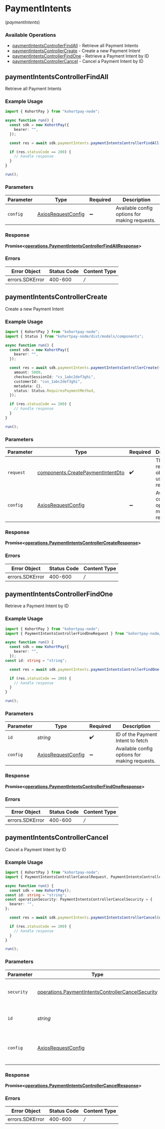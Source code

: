 # PaymentIntents
(*paymentIntents*)

### Available Operations

* [paymentIntentsControllerFindAll](#paymentintentscontrollerfindall) - Retrieve all Payment Intents
* [paymentIntentsControllerCreate](#paymentintentscontrollercreate) - Create a new Payment Intent
* [paymentIntentsControllerFindOne](#paymentintentscontrollerfindone) - Retrieve a Payment Intent by ID
* [paymentIntentsControllerCancel](#paymentintentscontrollercancel) - Cancel a Payment Intent by ID

## paymentIntentsControllerFindAll

Retrieve all Payment Intents

### Example Usage

```typescript
import { KohortPay } from "kohortpay-node";

async function run() {
  const sdk = new KohortPay({
    bearer: "",
  });

  const res = await sdk.paymentIntents.paymentIntentsControllerFindAll();

  if (res.statusCode == 200) {
    // handle response
  }
}

run();
```

### Parameters

| Parameter                                                    | Type                                                         | Required                                                     | Description                                                  |
| ------------------------------------------------------------ | ------------------------------------------------------------ | ------------------------------------------------------------ | ------------------------------------------------------------ |
| `config`                                                     | [AxiosRequestConfig](https://axios-http.com/docs/req_config) | :heavy_minus_sign:                                           | Available config options for making requests.                |


### Response

**Promise<[operations.PaymentIntentsControllerFindAllResponse](../../models/operations/paymentintentscontrollerfindallresponse.md)>**
### Errors

| Error Object    | Status Code     | Content Type    |
| --------------- | --------------- | --------------- |
| errors.SDKError | 400-600         | */*             |

## paymentIntentsControllerCreate

Create a new Payment Intent

### Example Usage

```typescript
import { KohortPay } from "kohortpay-node";
import { Status } from "kohortpay-node/dist/models/components";

async function run() {
  const sdk = new KohortPay({
    bearer: "",
  });

  const res = await sdk.paymentIntents.paymentIntentsControllerCreate({
    amount: 5000,
    checkoutSessionId: "cs_1abc2def3ghi",
    customerId: "cus_1abc2def3ghi",
    metadata: {},
    status: Status.RequiresPaymentMethod,
  });

  if (res.statusCode == 200) {
    // handle response
  }
}

run();
```

### Parameters

| Parameter                                                                              | Type                                                                                   | Required                                                                               | Description                                                                            |
| -------------------------------------------------------------------------------------- | -------------------------------------------------------------------------------------- | -------------------------------------------------------------------------------------- | -------------------------------------------------------------------------------------- |
| `request`                                                                              | [components.CreatePaymentIntentDto](../../models/components/createpaymentintentdto.md) | :heavy_check_mark:                                                                     | The request object to use for the request.                                             |
| `config`                                                                               | [AxiosRequestConfig](https://axios-http.com/docs/req_config)                           | :heavy_minus_sign:                                                                     | Available config options for making requests.                                          |


### Response

**Promise<[operations.PaymentIntentsControllerCreateResponse](../../models/operations/paymentintentscontrollercreateresponse.md)>**
### Errors

| Error Object    | Status Code     | Content Type    |
| --------------- | --------------- | --------------- |
| errors.SDKError | 400-600         | */*             |

## paymentIntentsControllerFindOne

Retrieve a Payment Intent by ID

### Example Usage

```typescript
import { KohortPay } from "kohortpay-node";
import { PaymentIntentsControllerFindOneRequest } from "kohortpay-node/dist/models/operations";

async function run() {
  const sdk = new KohortPay({
    bearer: "",
  });
const id: string = "string";

  const res = await sdk.paymentIntents.paymentIntentsControllerFindOne(id);

  if (res.statusCode == 200) {
    // handle response
  }
}

run();
```

### Parameters

| Parameter                                                    | Type                                                         | Required                                                     | Description                                                  |
| ------------------------------------------------------------ | ------------------------------------------------------------ | ------------------------------------------------------------ | ------------------------------------------------------------ |
| `id`                                                         | *string*                                                     | :heavy_check_mark:                                           | ID of the Payment Intent to fetch                            |
| `config`                                                     | [AxiosRequestConfig](https://axios-http.com/docs/req_config) | :heavy_minus_sign:                                           | Available config options for making requests.                |


### Response

**Promise<[operations.PaymentIntentsControllerFindOneResponse](../../models/operations/paymentintentscontrollerfindoneresponse.md)>**
### Errors

| Error Object    | Status Code     | Content Type    |
| --------------- | --------------- | --------------- |
| errors.SDKError | 400-600         | */*             |

## paymentIntentsControllerCancel

Cancel a Payment Intent by ID

### Example Usage

```typescript
import { KohortPay } from "kohortpay-node";
import { PaymentIntentsControllerCancelRequest, PaymentIntentsControllerCancelSecurity } from "kohortpay-node/dist/models/operations";

async function run() {
  const sdk = new KohortPay();
const id: string = "string";
const operationSecurity: PaymentIntentsControllerCancelSecurity = {
  bearer: "",
};

  const res = await sdk.paymentIntents.paymentIntentsControllerCancel(operationSecurity, id);

  if (res.statusCode == 200) {
    // handle response
  }
}

run();
```

### Parameters

| Parameter                                                                                                              | Type                                                                                                                   | Required                                                                                                               | Description                                                                                                            |
| ---------------------------------------------------------------------------------------------------------------------- | ---------------------------------------------------------------------------------------------------------------------- | ---------------------------------------------------------------------------------------------------------------------- | ---------------------------------------------------------------------------------------------------------------------- |
| `security`                                                                                                             | [operations.PaymentIntentsControllerCancelSecurity](../../models/operations/paymentintentscontrollercancelsecurity.md) | :heavy_check_mark:                                                                                                     | The security requirements to use for the request.                                                                      |
| `id`                                                                                                                   | *string*                                                                                                               | :heavy_check_mark:                                                                                                     | ID of the Payment Intent to cancel                                                                                     |
| `config`                                                                                                               | [AxiosRequestConfig](https://axios-http.com/docs/req_config)                                                           | :heavy_minus_sign:                                                                                                     | Available config options for making requests.                                                                          |


### Response

**Promise<[operations.PaymentIntentsControllerCancelResponse](../../models/operations/paymentintentscontrollercancelresponse.md)>**
### Errors

| Error Object    | Status Code     | Content Type    |
| --------------- | --------------- | --------------- |
| errors.SDKError | 400-600         | */*             |
